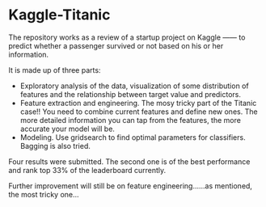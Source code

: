 # Kaggle-Titanic

The repository works as a review of a startup project on Kaggle —— to predict whether a passenger survived or not based on his or her information.

It is made up of three parts: 
* Exploratory analysis of the data, visualization of some distribution of features and the relationship between target value and predictors.
* Feature extraction and engineering. The mosy tricky part of the Titanic case!! You need to combine current features and define new ones. The more detailed information you can tap from the features, the more accurate your model will be.
* Modeling. Use gridsearch to find optimal parameters for classifiers. Bagging is also tried.

Four results were submitted. The second one is of the best performance and rank top 33% of the leaderboard currently.

Further improvement will still be on feature engineering......as mentioned, the most tricky one...
